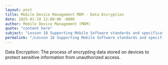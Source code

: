 ```yaml
---
layout: post
title: Mobile Device Management MDM - Data Encryption
date: 2025-01-10 12:00:00 -0000
author: Mobile Device Management (MDM)
quote: "content here"
subject: "Lesson 18 Supporting Mobile Software standards and specifications"
permalink: "/Lesson 18 Supporting Mobile Software standards and specifications/Mobile Device Management (MDM)/Mobile Device Management MDM - Data Encryption"
---
```


Data Encryption: The process of encrypting data stored on devices to protect sensitive information from unauthorized access.
